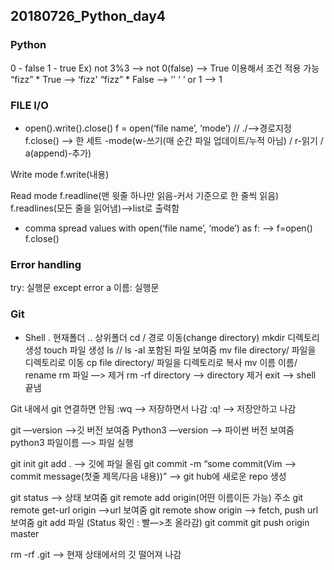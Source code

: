 ## 20180726_Python_day4

### Python 
0 - false
1 - true
Ex) not 3%3 —> not 0(false) —> True 이용해서 조건 적용 가능
“fizz” * True —> ‘fizz'
“fizz” * False —> ‘'
‘ ‘ or 1 —> 1


### FILE I/O
- open().write().close()
f = open(‘file name’, ‘mode’)   //   ./—>경로지정
f.close() —> 한 세트
-mode(w-쓰기(매 순간 파일 업데이트/누적 아님) / r-읽기 / a(append)-추가)

Write mode
f.write(내용)

Read mode
f.readline(맨 윗줄 하나만 읽음-커서 기준으로 한 줄씩 읽음)
f.readlines(모든 줄을 읽어냄)—>list로 출력함

- comma spread values
with open(‘file name’, ‘mode’) as f:  —> f=open() f.close()


### Error handling
try:
    실행문
except error a 이름:
    실행문


### Git 

- Shell
.  현재폴더
.. 상위폴더
cd /  경로 이동(change directory)
mkdir	디렉토리 생성
touch 	파일 생성
ls // ls -al 포함된 파일 보여줌
mv file directory/ 파일을 디렉토리로 이동
cp file directory/ 파일을 디렉토리로 복사
mv 이름 이름/ rename
rm 파일 —> 제거
rm -rf directory —> directory 제거
exit —> shell 끝냄

Git 내에서 git 연결하면 안됨
:wq —> 저장하면서 나감
:q! —> 저장안하고 나감

git —version —>깃 버전 보여줌
Python3 —version —> 파이썬 버전 보여줌
python3 파일이름 —> 파일 실행

git init 
git add . —> 깃에 파일 올림
git commit -m “some commit(Vim —> commit message(첫줄 제목/다음 내용))” —> git hub에 새로운 repo 생성

git status —> 상태 보여줌
git remote add origin(어떤 이름이든 가능) 주소
git remote get-url origin —>url 보여줌
git remote show origin —> fetch, push url 보여줌
git add 파일
(Status 확인 : 빨—>초 올라감)
git commit
git push origin master

rm -rf .git —> 현재 상태에서의 깃 떨어져 나감
